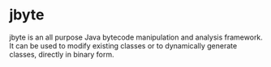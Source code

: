 # jbyte
jbyte is an all purpose Java bytecode manipulation and analysis framework. It can be used to modify existing classes or to dynamically generate classes, directly in binary form.
